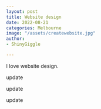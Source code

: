 ```yaml
---
layout: post
title: Website design
date: 2022-08-21
categories: Melbourne
image: "/assets/createwebsite.jpg"  
author:
- ShinyGiggle

---
```

I love website design.

update

update

update
